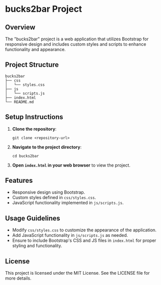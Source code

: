 # bucks2bar Project

## Overview
The "bucks2bar" project is a web application that utilizes Bootstrap for responsive design and includes custom styles and scripts to enhance functionality and appearance.

## Project Structure
```
bucks2bar
├── css
│   └── styles.css
├── js
│   └── scripts.js
├── index.html
└── README.md
```

## Setup Instructions
1. **Clone the repository**:
   ```
   git clone <repository-url>
   ```
2. **Navigate to the project directory**:
   ```
   cd bucks2bar
   ```
3. **Open `index.html` in your web browser** to view the project.

## Features
- Responsive design using Bootstrap.
- Custom styles defined in `css/styles.css`.
- JavaScript functionality implemented in `js/scripts.js`.

## Usage Guidelines
- Modify `css/styles.css` to customize the appearance of the application.
- Add JavaScript functionality in `js/scripts.js` as needed.
- Ensure to include Bootstrap's CSS and JS files in `index.html` for proper styling and functionality.

## License
This project is licensed under the MIT License. See the LICENSE file for more details.